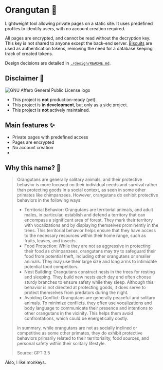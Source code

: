 # Orangutan 🦧

Lightweight tool allowing private pages on a static site.
It uses predefined profiles to identify users, with no account creation required.

All pages are encrypted, and cannot be read without the decryption key.
This key is not shared to anyone except the back-end server.
[Biscuits](https://www.biscuitsec.org/) are used as authentication tokens,
removing the need for a database keeping track of created tokens.

Design decisions are detailed in [`./design/README.md`](./design/README.md).

## Disclaimer 🙅

![GNU Affero General Public License logo](https://www.gnu.org/graphics/agplv3-with-text-162x68.png)

- This project is **not** production-ready (yet).
- This project is **in development**, but only as a side project.
- This project is **not** actively maintained.

## Main features ✨

- Private pages with predefined access
- Pages are encrypted
- No account creation
- 

## Why this name? 🤨

> Orangutans are generally solitary animals, and their protective behavior is more focused on their individual needs and survival rather than protecting goods in a social context, as seen in some other primates like chimpanzees. However, orangutans do exhibit protective behaviors in the following ways:
>
> - Territorial Behavior: Orangutans are territorial animals, and adult males, in particular, establish and defend a territory that can encompass a significant area of forest. They mark their territory with vocalizations and by displaying themselves prominently in the trees. This territorial behavior helps ensure that they have access to the necessary resources within their home range, such as fruits, leaves, and insects.
> - Food Protection: While they are not as aggressive in protecting their food as chimpanzees, orangutans may try to safeguard their food from potential theft, including other orangutans or smaller animals. They may use their large size and long arms to intimidate potential food competitors.
> - Nest Building: Orangutans construct nests in the trees for resting and sleeping. They build new nests each day and often choose sturdy branches to ensure safety while they sleep. Although this behavior is not directed at protecting goods, it does serve to protect themselves from predators during the night.
> - Avoiding Conflict: Orangutans are generally peaceful and solitary animals. To minimize conflicts, they often use vocalizations and body language to communicate their presence and intentions to other orangutans in the vicinity. This helps them avoid confrontations, which could be energetically costly.
>
> In summary, while orangutans are not as socially inclined or competitive as some other primates, they do exhibit protective behaviors primarily related to their territoriality, food sources, and personal safety within their solitary lifestyle.
>
> Source: GPT 3.5

Also, I like monkeys.

